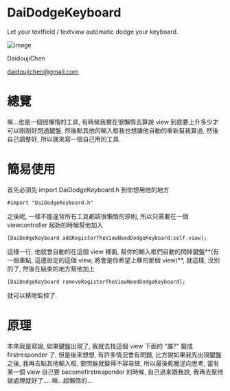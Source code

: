 DaiDodgeKeyboard
================

Let your textfield / textview automatic dodge your keyboard.

![image](https://s3-ap-northeast-1.amazonaws.com/daidoujiminecraft/Daidouji/DaiDodgeKeyboard.gif)

DaidoujiChen

daidoujichen@gmail.com

總覽
================
嘛...也是一個很懶惰的工具, 有時候我實在很懶惰去算說 view 到底要上升多少才可以剛剛好閃過鍵盤, 然後點其他的輸入框我也想讓他自動的重新幫我算過, 然後自己調整好, 所以就來寫一個自己用的工具.

簡易使用
================
首先必須先 import DaiDodgeKeyboard.h 到你想用他的地方

    #import "DaiDodgeKeyboard.h"
    
之後呢, 一樣不能違背所有工具都該很懶惰的原則, 所以只需要在一個 viewcontroller 起始的時候幫他加入

    [DaiDodgeKeyboard addRegisterTheViewNeedDodgeKeyboard:self.view];
    
這樣一行, 他就會自動的在這個 view 裡面, 幫你的輸入框們自動的閃掉鍵盤**(有一個重點, 這邊設定的這個 view, 將會是你希望上移的那個 view)**, 就這樣, 沒別的了,
然後在結束的地方幫他加上

    [DaiDodgeKeyboard removeRegisterTheViewNeedDodgeKeyboard];
    
就可以移除監控了.

原理
================
本來我是寫說, 如果鍵盤出現了, 我就去找這個 view 下面的 "誰?" 變成 firstresponder 了, 但是後來想想, 有許多情況會有問題,
比方說如果我先出現鍵盤之後, 我再去點其他輸入框, 要閃躲就變得不容易做, 所以最後乾脆逆向思考, 當有某一個 view 自己要 becomefirstresponder 的時候, 自己過來跟我說, 我再去幫他做處理就好了.....嘛...超懶惰的...





